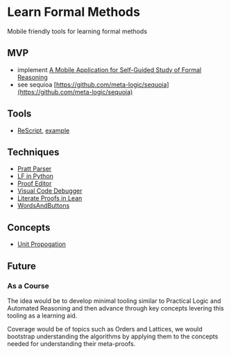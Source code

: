 # Learn Formal Methods

Mobile friendly tools for learning formal methods

## MVP

* implement [A Mobile Application for Self-Guided Study of Formal Reasoning](https://arxiv.org/pdf/2002.12553.pdf)
* see sequioa [https://github.com/meta-logic/sequoia](https://github.com/meta-logic/sequoia)

## Tools

* [ReScript](https://rescript-lang.org/), [example](https://github.com/paulshen/nook-exchange)

## Techniques

* [Pratt Parser](https://engineering.desmos.com/articles/pratt-parser/)
* [LF in Python](https://github.com/jon-jacky/FLiP)
* [Proof Editor](https://proofs.openlogicproject.org/)
* [Visual Code Debugger](https://github.com/hediet/vscode-debug-visualizer)
* [Literate Proofs in Lean](http://wwwf.imperial.ac.uk/~buzzard/docs/lean/sandwich.html)
* [WordsAndButtons](http://wordsandbuttons.online/)


## Concepts

* [Unit Propogation](https://en.wikipedia.org/wiki/Unit_propagation)

## Future

### As a Course

The idea would be to develop minimal tooling similar to Practical Logic and Automated Reasoning and then advance through key concepts levering this tooling as a learning aid.

Coverage would be of topics such as Orders and Lattices, we would bootstrap understanding the algorithms by applying them to the concepts needed for understanding their meta-proofs.
